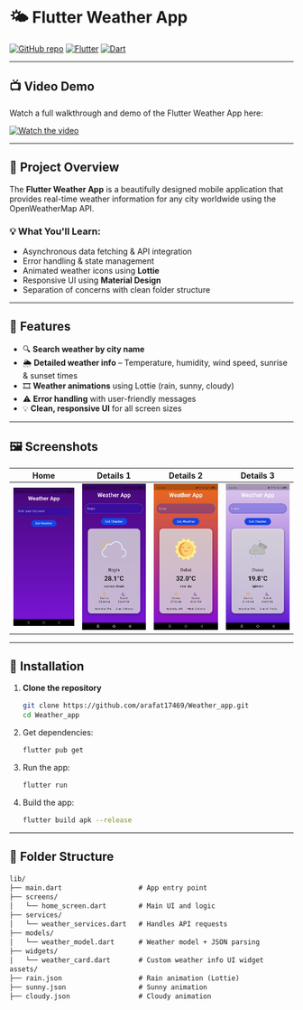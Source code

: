 # 🌤️ Flutter Weather App

[![GitHub repo](https://img.shields.io/badge/GitHub-Repository-blue?logo=github)](https://github.com/arafat17469/Weather_app)
[![Flutter](https://img.shields.io/badge/Flutter-3.0.0-blue?logo=flutter)](https://flutter.dev/)
[![Dart](https://img.shields.io/badge/Dart-3.0.0-blue?logo=dart)](https://dart.dev/)

---

## 📺 Video Demo

Watch a full walkthrough and demo of the Flutter Weather App here:

[![Watch the video](https://img.youtube.com/vi/wiW_odxaq2o/0.jpg)](https://www.youtube.com/shorts/wiW_odxaq2o)

---

## 📝 Project Overview

The **Flutter Weather App** is a beautifully designed mobile application that provides real-time weather information for any city worldwide using the OpenWeatherMap API.

### 💡 What You'll Learn:

- Asynchronous data fetching & API integration  
- Error handling & state management  
- Animated weather icons using **Lottie**  
- Responsive UI using **Material Design**  
- Separation of concerns with clean folder structure

---

## 🚀 Features

- 🔍 **Search weather by city name**
- 🌦️ **Detailed weather info** – Temperature, humidity, wind speed, sunrise & sunset times
- 🎞️ **Weather animations** using Lottie (rain, sunny, cloudy)
- ⚠️ **Error handling** with user-friendly messages
- 💡 **Clean, responsive UI** for all screen sizes

---

## 🖼️ Screenshots

| Home | Details 1 | Details 2 | Details 3 |
|------|-----------|-----------|----------------|
| ![](https://github.com/arafat17469/Weather_app/blob/main/APP.jpg) | ![](https://github.com/arafat17469/Weather_app/blob/main/APP1.jpg) | ![](https://github.com/arafat17469/Weather_app/blob/main/APP2.jpg) | ![](https://github.com/arafat17469/Weather_app/blob/main/APP4.jpg) |

---
## 🚀 Installation

1. **Clone the repository**
   ```bash
   git clone https://github.com/arafat17469/Weather_app.git
   cd Weather_app
2. Get dependencies:

   ```bash
   flutter pub get

3. Run the app:

   ```bash
   flutter run

4. Build  the app:

   ```bash
   flutter build apk --release
---
## 📂 Folder Structure

```plaintext
lib/
├── main.dart                   # App entry point
├── screens/
│   └── home_screen.dart        # Main UI and logic
├── services/
│   └── weather_services.dart   # Handles API requests
├── models/
│   └── weather_model.dart      # Weather model + JSON parsing
├── widgets/
│   └── weather_card.dart       # Custom weather info UI widget
assets/
├── rain.json                   # Rain animation (Lottie)
├── sunny.json                  # Sunny animation
├── cloudy.json                 # Cloudy animation
